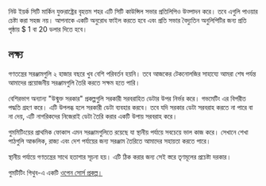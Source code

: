 
<p> নিউ ইয়র্ক সিটি মার্কিন যুক্তরাষ্ট্রের বৃহত্তম শহর এটি সিটি কাউন্সিল সভার প্রতিলিপিও উত্পাদন করে। তবে এগুলি পাওয়ার চেষ্টা করা সহজ নয়। আপনাকে একটি অনুরোধ ফাইল করতে হবে এবং প্রতি সভার বৈদ্যুতিন অনুলিপিটির জন্য প্রতি পৃষ্ঠায় $ 1 বা 20 ডলার দিতে হবে। </p>
<h2> লক্ষ্য </h2>
<p> গণতন্ত্রের সরঞ্জামগুলি ২ হাজার বছরে খুব বেশি পরিবর্তন হয়নি। তবে আজকের টেকনোলজির সাহায্যে আমরা শেষ পর্যন্ত আমাদের প্রয়োজনীয় সরঞ্জামগুলি তৈরি করতে সক্ষম হতে পারি। </p>

<p> বেশিরভাগ অন্যান্য "উন্মুক্ত সরকার" প্রকল্পগুলি সরকারী সরবরাহিত ডেটার উপর নির্ভর করে। গভমেটিং এর বিপরীত পদ্ধতি গ্রহণ করে। এটি উপলব্ধ হলে সরকারী ডেটা ব্যবহার করবে। তবে যদি সরকার ডেটা সরবরাহ করতে না পারে বা না দেয়, এটি নাগরিকদের নিজেরাই ডেটা তৈরি করার একটি উপায় সরবরাহ করে। </p>

<p> গুমমিটিংয়ের প্রাথমিক ফোকাস এমন সরঞ্জামগুলিতে রয়েছে যা স্থানীয় পর্যায়ে সবচেয়ে ভাল কাজ করে। সেখানে শেখা পাঠগুলি আঞ্চলিক, রাজ্য এবং দেশ পর্যায়ের জন্য সরঞ্জাম তৈরিতে আমাদের সহায়তা করতে পারে। </p>

<p> স্থানীয় পর্যায়ে গণতন্ত্রের সাথে হতাশার সূচনা হয়। এটি ঠিক করার জন্য সেই স্তরে তৃণমূলের প্রচেষ্টা দরকার। </p>

<p> গুমটিটিং গিথুব-এ একটি <a href="https://github.com/govmeeting/govmeeting">ওপেন সোর্স প্রকল্প।</a> </p>
